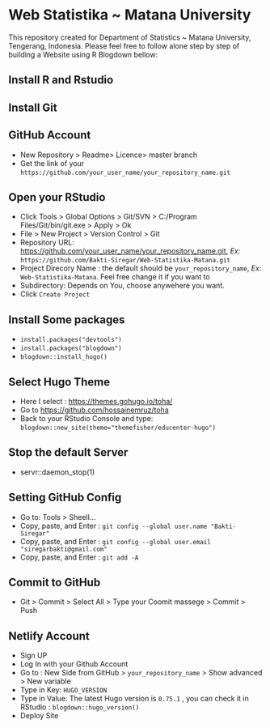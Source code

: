# Web Statistika ~ Matana University

This repository created for Department of Statistics ~ Matana University, Tengerang, Indonesia. Please feel free to follow alone step by step of building a Website using R Blogdown bellow:

## Install R and Rstudio
## Install Git
## GitHub Account 
* New Repository > Readme> Licence> master branch 
* Get the link of your `https://github.com/your_user_name/your_repository_name.git` 

## Open your RStudio 
* Click Tools > Global Options > Git/SVN > C:/Program Files/Git/bin/git.exe > Apply > Ok
* File > New Project > Version Control > Git 
* Repository URL: https://github.com/your_user_name/your_repository_name.git, *Ex:* `https://github.com/Bakti-Siregar/Web-Statistika-Matana.git`
* Project Direcory Name : the default should be `your_repository_name`, *Ex:* `Web-Statistika-Matana`. Feel free change it if you want to
* Subdirectory: Depends on You, choose anywehere you want.
* Click `Create Project`

## Install Some packages 

* `install.packages("devtools")`
* `install.packages("blogdown")` 
* `blogdown::install_hugo()`

## Select Hugo Theme 
* Here I select : https://themes.gohugo.io/toha/
* Go to https://github.com/hossainemruz/toha
* Back to your RStudio Console and type: `blogdown::new_site(theme="themefisher/educenter-hugo")`

## Stop the default Server
* servr::daemon_stop(1)

## Setting GitHub Config
* Go to: Tools > Sheell...
* Copy, paste, and Enter : `git config --global user.name "Bakti-Siregar"`
* Copy, paste, and Enter : `git config --global user.email "siregarbakti@gmail.com"`
* Copy, paste, and Enter : `git add -A`
  
## Commit to GitHub
* Git > Commit > Select All > Type your Coomit massege > Commit > Push 

## Netlify Account 
* Sign UP 
* Log In with your Github Account 
* Go to : New Side from GitHub > `your_repository_name` > Show advanced > New variable
* Type in Key: `HUGO_VERSION` 
* Type in Value: The latest Hugo version is `0.75.1` , you can check it in RStudio : `blogdown::hugo_version()`
* Deploy Site 


